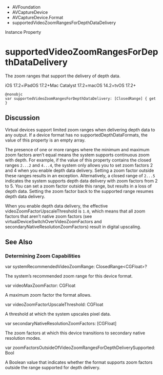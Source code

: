 

- AVFoundation
- AVCaptureDevice
- AVCaptureDevice.Format
-  supportedVideoZoomRangesForDepthDataDelivery 

Instance Property

# supportedVideoZoomRangesForDepthDataDelivery

The zoom ranges that support the delivery of depth data.

iOS 17.2+iPadOS 17.2+Mac Catalyst 17.2+macOS 14.2+tvOS 17.2+

``` source
@nonobjc
var supportedVideoZoomRangesForDepthDataDelivery: [ClosedRange] { get }
```

## Discussion

Virtual devices support limited zoom ranges when delivering depth data to any output. If a device format has no supportedDepthDataFormats, the value of this property is an empty array.

The presence of one or more ranges where the minimum and maximum zoom factors aren’t equal means the system supports continuous zoom with depth. For example, if the value of this property contains the closed ranges `2...2` and `4...4`, the system only allows you to set zoom factors 2 and 4 when you enable depth data delivery. Setting a zoom factor outside these ranges results in an exception. Alternatively, a closed range of `2...5` indicates the system supports depth data delivery with zoom factors from 2 to 5. You can set a zoom factor outside this range, but results in a loss of depth data. Setting the zoom factor back to the supported range resumes depth data delivery.

When you enable depth data delivery, the effective videoZoomFactorUpscaleThreshold is `1.0`, which means that all zoom factors that aren’t native zoom factors (see virtualDeviceSwitchOverVideoZoomFactors and secondaryNativeResolutionZoomFactors) result in digital upscaling.

## See Also

### Determining Zoom Capabilities

var systemRecommendedVideoZoomRange: ClosedRange&lt;CGFloat>?

The system’s recommended zoom range for this device format.

var videoMaxZoomFactor: CGFloat

A maximum zoom factor the format allows.

var videoZoomFactorUpscaleThreshold: CGFloat

A threshold at which the system upscales pixel data.

var secondaryNativeResolutionZoomFactors: [CGFloat]

The zoom factors at which this device transitions to secondary native resolution modes.

var zoomFactorsOutsideOfVideoZoomRangesForDepthDeliverySupported: Bool

A Boolean value that indicates whether the format supports zoom factors outside the range supported for depth delivery.

